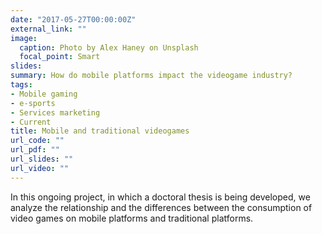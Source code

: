 ```yaml
---
date: "2017-05-27T00:00:00Z"
external_link: ""
image:
  caption: Photo by Alex Haney on Unsplash
  focal_point: Smart
slides: 
summary: How do mobile platforms impact the videogame industry?
tags:
- Mobile gaming
- e-sports
- Services marketing
- Current
title: Mobile and traditional videogames
url_code: ""
url_pdf: ""
url_slides: ""
url_video: ""
---
```


In this ongoing project, in which a doctoral thesis is being developed, we analyze the relationship and the differences between the consumption of video games on mobile platforms and traditional platforms.


